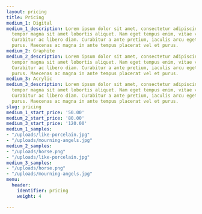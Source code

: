 ```yaml
---
layout: pricing
title: Pricing
medium_1: Digital
medium_1_description: Lorem ipsum dolor sit amet, consectetur adipiscing elit. Aliquam
  tempor magna sit amet lobortis aliquet. Nam eget tempus enim, vitae vehicula nibh.
  Curabitur ac libero diam. Curabitur a ante pretium, iaculis arcu eget, condimentum
  purus. Maecenas ac magna in ante tempus placerat vel et purus.
medium_2: Graphite
medium_2_description: Lorem ipsum dolor sit amet, consectetur adipiscing elit. Aliquam
  tempor magna sit amet lobortis aliquet. Nam eget tempus enim, vitae vehicula nibh.
  Curabitur ac libero diam. Curabitur a ante pretium, iaculis arcu eget, condimentum
  purus. Maecenas ac magna in ante tempus placerat vel et purus.
medium_3: Acrylic
medium_3_description: Lorem ipsum dolor sit amet, consectetur adipiscing elit. Aliquam
  tempor magna sit amet lobortis aliquet. Nam eget tempus enim, vitae vehicula nibh.
  Curabitur ac libero diam. Curabitur a ante pretium, iaculis arcu eget, condimentum
  purus. Maecenas ac magna in ante tempus placerat vel et purus.
slug: pricing
medium_1_start_price: '50.00'
medium_2_start_price: '80.00'
medium_3_start_price: '120.00'
medium_1_samples:
- "/uploads/like-porcelain.jpg"
- "/uploads/mourning-angels.jpg"
medium_2_samples:
- "/uploads/horse.png"
- "/uploads/like-porcelain.jpg"
medium_3_samples:
- "/uploads/horse.png"
- "/uploads/mourning-angels.jpg"
menu:
  header:
    identifier: pricing
    weight: 4

---
```

